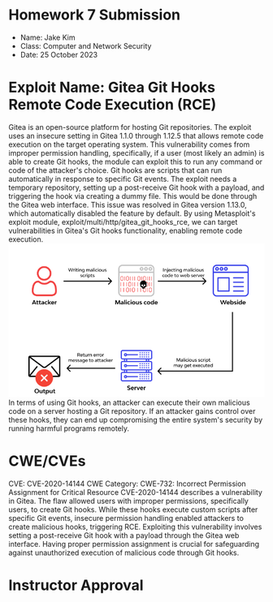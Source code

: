 # **Homework 7 Submission**

- Name: Jake Kim
- Class: Computer and Network Security
- Date: 25 October 2023

# Exploit Name: Gitea Git Hooks Remote Code Execution (RCE)
Gitea is an open-source platform for hosting Git repositories. The exploit uses an insecure setting in Gitea 1.1.0 through 1.12.5 that allows remote code execution on the target operating system. This vulnerability comes from improper permission handling, specifically, if a user (most likely an admin) is able to create Git hooks, the module can exploit this to run any command or code of the attacker's choice. Git hooks are scripts that can run automatically in response to specific Git events. The exploit needs a temporary repository, setting up a post-receive Git hook with a payload, and triggering the hook via creating a dummy file. This would be done through the Gitea web interface. This issue was resolved in Gitea version 1.13.0, which automatically disabled the feature by default. By using Metasploit's exploit module, exploit/multi/http/gitea_git_hooks_rce, we can target vulnerabilities in Gitea's Git hooks functionality, enabling remote code execution. 
![screenshot](RCE_Diagram.png)
In terms of using Git hooks, an attacker can execute their own malicious code on a server hosting a Git repository. If an attacker gains control over these hooks, they can end up compromising the entire system's security by running harmful programs remotely. 




# CWE/CVEs
CVE: CVE-2020-14144
CWE Category: CWE-732: Incorrect Permission Assignment for Critical Resource
CVE-2020-14144 describes a vulnerability in Gitea. The flaw allowed users with improper permissions, specifically users, to create Git hooks. While these hooks execute custom scripts after specific Git events, insecure permission handling enabled attackers to create malicious hooks, triggering RCE. Exploiting this vulnerability involves setting a post-receive Git hook with a payload through the Gitea web interface. Having proper permission assignment is crucial for safeguarding against unauthorized execution of malicious code through Git hooks.

# Instructor Approval



